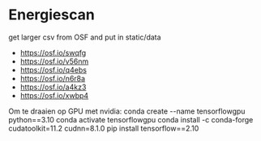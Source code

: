 # Energiescan

get larger csv from OSF and put in static/data
- https://osf.io/swqfg
- https://osf.io/v56nm
- https://osf.io/q4ebs
- https://osf.io/n6r8a
- https://osf.io/a4kz3
- https://osf.io/xwbp4


Om te draaien op GPU met nvidia:
conda create --name tensorflowgpu python==3.10
conda activate tensorflowgpu
conda install -c conda-forge cudatoolkit=11.2 cudnn=8.1.0
pip install tensorflow==2.10